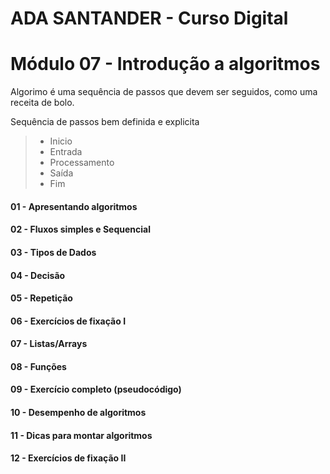 # ADA SANTANDER - Curso Digital
# Módulo 07 - Introdução a algoritmos

Algorimo é uma sequência de passos que devem ser seguidos, como uma receita de bolo.

Sequência de passos bem definida e explicita
> * Inicio
> * Entrada
> * Processamento
> * Saída
> * Fim


#### 01 - Apresentando algoritmos
#### 02 - Fluxos simples e Sequencial
#### 03 - Tipos de Dados
#### 04 - Decisão
#### 05 - Repetição
#### 06 - Exercícios de fixação I
#### 07 - Listas/Arrays
#### 08 - Funções
#### 09 - Exercício completo (pseudocódigo)
#### 10 - Desempenho de algoritmos
#### 11 - Dicas para montar algoritmos
#### 12 - Exercícios de fixação II


